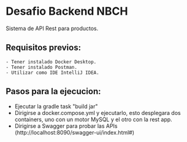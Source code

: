 #  Desafio Backend NBCH 

Sistema de API Rest para productos.

## Requisitos previos:
    - Tener instalado Docker Desktop.
    - Tener instalado Postman.
    - Utilizar como IDE IntelliJ IDEA.

## Pasos para la ejecucion:

- Ejecutar la gradle task "build jar"
- Dirigirse a docker.compose.yml y ejecutarlo, esto desplegara dos containers, uno con un motor MySQL y el otro con la rest app.
- Dirigirse a Swagger para probar las APIs (http://localhost:8090/swagger-ui/index.html#)


